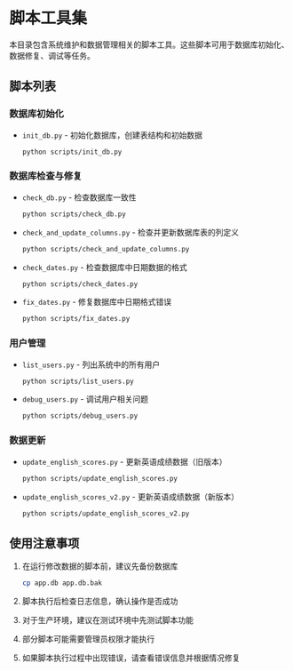 # 脚本工具集

本目录包含系统维护和数据管理相关的脚本工具。这些脚本可用于数据库初始化、数据修复、调试等任务。

## 脚本列表

### 数据库初始化
- `init_db.py` - 初始化数据库，创建表结构和初始数据
  ```bash
  python scripts/init_db.py
  ```

### 数据库检查与修复
- `check_db.py` - 检查数据库一致性
  ```bash
  python scripts/check_db.py
  ```
- `check_and_update_columns.py` - 检查并更新数据库表的列定义
  ```bash
  python scripts/check_and_update_columns.py
  ```
- `check_dates.py` - 检查数据库中日期数据的格式
  ```bash
  python scripts/check_dates.py
  ```
- `fix_dates.py` - 修复数据库中日期格式错误
  ```bash
  python scripts/fix_dates.py
  ```

### 用户管理
- `list_users.py` - 列出系统中的所有用户
  ```bash
  python scripts/list_users.py
  ```
- `debug_users.py` - 调试用户相关问题
  ```bash
  python scripts/debug_users.py
  ```

### 数据更新
- `update_english_scores.py` - 更新英语成绩数据（旧版本）
  ```bash
  python scripts/update_english_scores.py
  ```
- `update_english_scores_v2.py` - 更新英语成绩数据（新版本）
  ```bash
  python scripts/update_english_scores_v2.py
  ```

## 使用注意事项

1. 在运行修改数据的脚本前，建议先备份数据库
   ```bash
   cp app.db app.db.bak
   ```

2. 脚本执行后检查日志信息，确认操作是否成功
   
3. 对于生产环境，建议在测试环境中先测试脚本功能

4. 部分脚本可能需要管理员权限才能执行

5. 如果脚本执行过程中出现错误，请查看错误信息并根据情况修复 